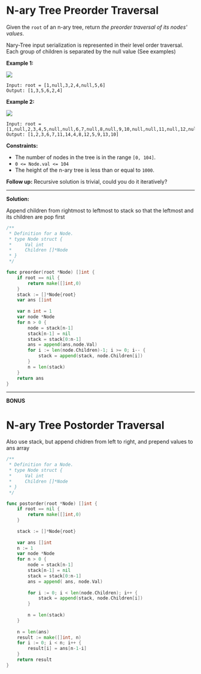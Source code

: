 # N-ary Tree Preorder Traversal
Given the  `root`  of an n-ary tree, return  _the preorder traversal of its nodes' values_.

Nary-Tree input serialization is represented in their level order traversal. Each group of children is separated by the null value (See examples)

**Example 1:**

![](https://assets.leetcode.com/uploads/2018/10/12/narytreeexample.png)

    Input: root = [1,null,3,2,4,null,5,6]
    Output: [1,3,5,6,2,4]

**Example 2:**

![](https://assets.leetcode.com/uploads/2019/11/08/sample_4_964.png)

    Input: root = [1,null,2,3,4,5,null,null,6,7,null,8,null,9,10,null,null,11,null,12,null,13,null,null,14]
    Output: [1,2,3,6,7,11,14,4,8,12,5,9,13,10]

**Constraints:**

-   The number of nodes in the tree is in the range  `[0, 104]`.
-   `0 <= Node.val <= 104`
-   The height of the n-ary tree is less than or equal to  `1000`.

**Follow up:**  Recursive solution is trivial, could you do it iteratively?

---

**Solution:**

Append children from rightmost to leftmost to stack so that the leftmost and its children are pop first

```go
/**
 * Definition for a Node.
 * type Node struct {
 *     Val int
 *     Children []*Node
 * }
 */

func preorder(root *Node) []int {
    if root == nil {
        return make([]int,0)
    }
    stack := []*Node{root}
    var ans []int
    
    var n int = 1
    var node *Node
    for n > 0 {
        node = stack[n-1]
        stack[n-1] = nil
        stack = stack[0:n-1]
        ans = append(ans,node.Val)
        for i := len(node.Children)-1; i >= 0; i-- {
            stack = append(stack, node.Children[i])
        }
        n = len(stack)
    }
    return ans
}
```

---

**BONUS**

# N-ary Tree Postorder Traversal

Also use stack, but append chidren from left to right, and prepend values to ans array

```go
/**
 * Definition for a Node.
 * type Node struct {
 *     Val int
 *     Children []*Node
 * }
 */

func postorder(root *Node) []int {
    if root == nil {
        return make([]int,0)
    }
    
    stack := []*Node{root}
    
    var ans []int
    n := 1
    var node *Node
    for n > 0 {
        node = stack[n-1]
        stack[n-1] = nil
        stack = stack[0:n-1]
        ans = append( ans, node.Val)
        
        for i := 0; i < len(node.Children); i++ {
            stack = append(stack, node.Children[i])
        }
        
        n = len(stack)
    }
    
    n = len(ans)
    result := make([]int, n)
    for i := 0; i < n; i++ {
        result[i] = ans[n-1-i]
    }
    return result
}
```


